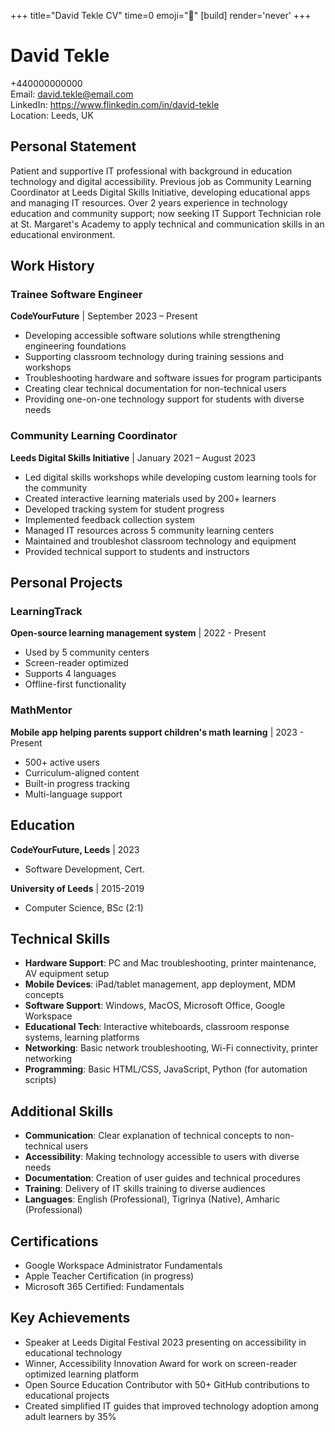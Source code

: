 +++
title="David Tekle CV" 
time=0 
emoji="📄" 
[build]
render='never'
+++

# David Tekle

+440000000000  
Email: david.tekle@email.com  
LinkedIn: https://www.flinkedin.com/in/david-tekle  
Location: Leeds, UK

## Personal Statement

Patient and supportive IT professional with background in education technology and digital accessibility. Previous job as Community Learning Coordinator at Leeds Digital Skills Initiative, developing educational apps and managing IT resources. Over 2 years experience in technology education and community support; now seeking IT Support Technician role at St. Margaret's Academy to apply technical and communication skills in an educational environment.

## Work History

### Trainee Software Engineer

**CodeYourFuture** | September 2023 – Present

- Developing accessible software solutions while strengthening engineering foundations
- Supporting classroom technology during training sessions and workshops
- Troubleshooting hardware and software issues for program participants
- Creating clear technical documentation for non-technical users
- Providing one-on-one technology support for students with diverse needs

### Community Learning Coordinator

**Leeds Digital Skills Initiative** | January 2021 – August 2023

- Led digital skills workshops while developing custom learning tools for the community
- Created interactive learning materials used by 200+ learners
- Developed tracking system for student progress
- Implemented feedback collection system
- Managed IT resources across 5 community learning centers
- Maintained and troubleshot classroom technology and equipment
- Provided technical support to students and instructors

## Personal Projects

### LearningTrack

**Open-source learning management system** | 2022 - Present

- Used by 5 community centers
- Screen-reader optimized
- Supports 4 languages
- Offline-first functionality

### MathMentor

**Mobile app helping parents support children's math learning** | 2023 - Present

- 500+ active users
- Curriculum-aligned content
- Built-in progress tracking
- Multi-language support

## Education

**CodeYourFuture, Leeds** | 2023

- Software Development, Cert.

**University of Leeds** | 2015-2019

- Computer Science, BSc (2:1)

## Technical Skills

- **Hardware Support**: PC and Mac troubleshooting, printer maintenance, AV equipment setup
- **Mobile Devices**: iPad/tablet management, app deployment, MDM concepts
- **Software Support**: Windows, MacOS, Microsoft Office, Google Workspace
- **Educational Tech**: Interactive whiteboards, classroom response systems, learning platforms
- **Networking**: Basic network troubleshooting, Wi-Fi connectivity, printer networking
- **Programming**: Basic HTML/CSS, JavaScript, Python (for automation scripts)

## Additional Skills

- **Communication**: Clear explanation of technical concepts to non-technical users
- **Accessibility**: Making technology accessible to users with diverse needs
- **Documentation**: Creation of user guides and technical procedures
- **Training**: Delivery of IT skills training to diverse audiences
- **Languages**: English (Professional), Tigrinya (Native), Amharic (Professional)

## Certifications

- Google Workspace Administrator Fundamentals
- Apple Teacher Certification (in progress)
- Microsoft 365 Certified: Fundamentals

## Key Achievements

- Speaker at Leeds Digital Festival 2023 presenting on accessibility in educational technology
- Winner, Accessibility Innovation Award for work on screen-reader optimized learning platform
- Open Source Education Contributor with 50+ GitHub contributions to educational projects
- Created simplified IT guides that improved technology adoption among adult learners by 35%
